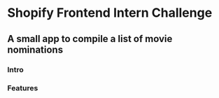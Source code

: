 # Shopify Frontend Intern Challenge

## A small app to compile a list of movie nominations

### Intro

### Features
